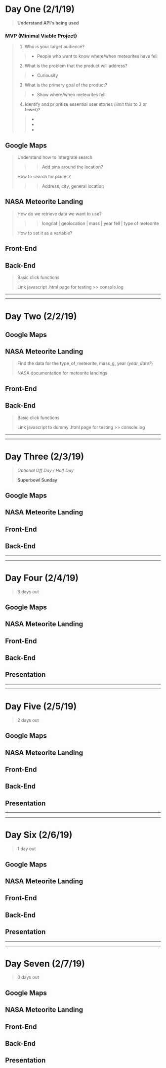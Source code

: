 # Day One (2/1/19)

> **Understand API's being used**

### MVP (Minimal Viable Project)
 >1. Who is your target audience?
 >> * People who want to know where/when meteorites have fell
 >
 >2. What is the problem that the product will address?
 >> * Curiousity
 >
 >3. What is the primary goal of the product?
 >> * Show where/when meteorites fell
 >
 >4. Identify and prioritize essential user stories (limit this to 3 or fewer)?
 >> *
 >> *
 >> *


## Google Maps

> Understand how to intergrate search
> >> Add pins around the location?
>
> How to search for places?
> >> Address, city, general location

## NASA Meteorite Landing

> How do we retrieve data we want to use?
> >> long/lat | geolocation | mass | year fell | type of meteorite
>
> How to set it as a variable?

## Front-End

## Back-End
> Basic click functions
> 
> Link javascript .html page for testing
    >> console.log

----
----

# Day Two (2/2/19)

## Google Maps

## NASA Meteorite Landing
> Find the data for the type_of_meteorite, mass_g, year (*year_date?*)
>
> NASA documentation for meteorite landings

## Front-End

## Back-End
> Basic click functions
> 
> Link javascript to dummy .html page for testing
    >> console.log

----
----

# Day Three (2/3/19)

> *Optional Off Day / Half Day*
>
> **Superbowl Sunday**

## Google Maps

## NASA Meteorite Landing

## Front-End

## Back-End

----
----

# Day Four (2/4/19)

> 3 days out

## Google Maps

## NASA Meteorite Landing

## Front-End

## Back-End

## Presentation

----
----

# Day Five (2/5/19)

> 2 days out

## Google Maps

## NASA Meteorite Landing

## Front-End

## Back-End

## Presentation

----
----

# Day Six (2/6/19)

> 1 day out

## Google Maps

## NASA Meteorite Landing

## Front-End

## Back-End

## Presentation

----
----

# Day Seven (2/7/19)

> 0 days out

## Google Maps

## NASA Meteorite Landing

## Front-End

## Back-End

## Presentation